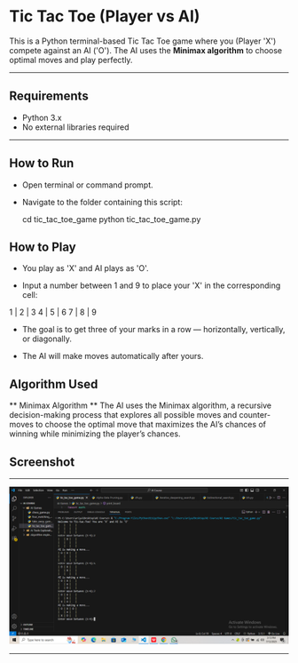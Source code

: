 #  Tic Tac Toe (Player vs AI)

This is a Python terminal-based Tic Tac Toe game where you (Player 'X') compete against an AI ('O'). The AI uses the **Minimax algorithm** to choose optimal moves and play perfectly.

---

##  Requirements  

- Python 3.x  
- No external libraries required

---

##  How to Run  

- Open terminal or command prompt.  
- Navigate to the folder containing this script:

     cd tic_tac_toe_game
     python tic_tac_toe_game.py



## How to Play

* You play as 'X' and AI plays as 'O'.

* Input a number between 1 and 9 to place your 'X' in the corresponding cell:


1 | 2 | 3
4 | 5 | 6
7 | 8 | 9

* The goal is to get three of your marks in a row — horizontally, vertically, or diagonally.

* The AI will make moves automatically after yours.



## Algorithm Used

** Minimax Algorithm **
The AI uses the Minimax algorithm, a recursive decision-making process that explores all possible moves and counter-moves to choose the optimal move that maximizes the AI’s chances of winning while minimizing the player’s chances.

## Screenshot

---

![TIC TAC TOE screenshots](screenshots/tic_tac_toe.png)

---
